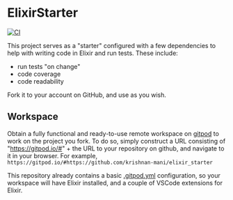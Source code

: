 # ElixirStarter

[![CI](https://github.com/krishnan-mani/elixir_starter/actions/workflows/elixir.yml/badge.svg)](https://github.com/krishnan-mani/elixir_starter/actions/workflows/elixir.yml)

This project serves as a "starter" configured with a few dependencies to help with writing code in Elixir and run tests.
These include:
- run tests "on change"
- code coverage
- code readability

Fork it to your account on GitHub, and use as you wish.

## Workspace

Obtain a fully functional and ready-to-use remote workspace on [gitpod](https://gitpod.io/) to work on the project you fork. To do so, simply construct a URL consisting of "https://gitpod.io/#" + the URL to your repository on github, and navigate to it in your browser. For example, ```https://gitpod.io/#https://github.com/krishnan-mani/elixir_starter```

This repository already contains a basic [.gitpod.yml](.gitpod.yml) configuration, so your workspace will have Elixir installed, and a couple of VSCode extensions for Elixir.
